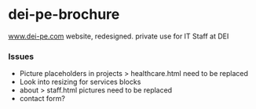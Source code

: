 # dei-pe-brochure
www.dei-pe.com website, redesigned. private use for IT Staff at DEI

### Issues
- Picture placeholders in projects > healthcare.html need to be replaced
- Look into resizing for services blocks
- about > staff.html pictures need to be replaced
- contact form? 


